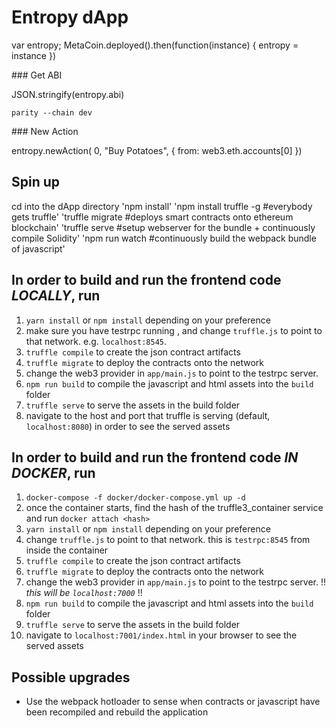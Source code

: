 # Entropy dApp

var entropy;
MetaCoin.deployed().then(function(instance) { entropy = instance })

### Get ABI

JSON.stringify(entropy.abi)


    parity --chain dev


### New Action

entropy.newAction( 0, "Buy Potatoes", { from: web3.eth.accounts[0] })


## Spin up
cd into the dApp directory
'npm install'
'npm install truffle -g #everybody gets truffle'
'truffle migrate #deploys smart contracts onto ethereum blockchain'
'truffle serve #setup webserver for the bundle + continuously compile Solidity'
'npm run watch #continuously build the webpack bundle of javascript'



## In order to build and run the frontend code *LOCALLY*, run
1. `yarn install` or `npm install` depending on your preference
2. make sure you have testrpc running , and change `truffle.js` to point to that network. e.g. `localhost:8545`.
3. `truffle compile` to create the json contract artifacts
4. `truffle migrate` to deploy the contracts onto the network
5. change the web3 provider in `app/main.js` to point to the testrpc server.
6. `npm run build` to compile the javascript and html assets into the `build` folder
7. `truffle serve` to serve the assets in the build folder
8. navigate to the host and port that truffle is serving (default, `localhost:8080`) in order to see the served assets

## In order to build and run the frontend code *IN DOCKER*, run
1. `docker-compose -f docker/docker-compose.yml up -d`
2. once the container starts, find the hash of the truffle3_container service and run `docker attach <hash>`
3. `yarn install` or `npm install` depending on your preference
4. change `truffle.js` to point to that network. this is `testrpc:8545` from inside the container
3. `truffle compile` to create the json contract artifacts
4. `truffle migrate` to deploy the contracts onto the network
5. change the web3 provider in `app/main.js` to point to the testrpc server. !! *this will be `localhost:7000`* !!
6. `npm run build` to compile the javascript and html assets into the `build` folder
7. `truffle serve` to serve the assets in the build folder
8. navigate to `localhost:7001/index.html` in your browser to see the served assets

## Possible upgrades
* Use the webpack hotloader to sense when contracts or javascript have been recompiled and rebuild the application
